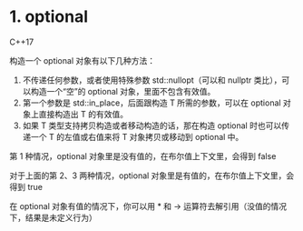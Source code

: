 # 1. optional
C++17

构造一个 optional<T> 对象有以下几种方法：
1. 不传递任何参数，或者使用特殊参数 std::nullopt（可以和 nullptr 类比），可以构造一个“空”的 optional 对象，里面不包含有效值。 
2. 第一个参数是 std::in_place，后面跟构造 T 所需的参数，可以在 optional 对象上直接构造出 T 的有效值。
3. 如果 T 类型支持拷贝构造或者移动构造的话，那在构造 optional<T> 时也可以传递一个 T 的左值或右值来将 T 对象拷贝或移动到 optional 中。

第 1 种情况，optional 对象里是没有值的，在布尔值上下文里，会得到 false

对于上面的第 2、3 两种情况，optional 对象里是有值的，在布尔值上下文里，会得到 true

在 optional 对象有值的情况下，你可以用 * 和 -> 运算符去解引用（没值的情况下，结果是未定义行为）

